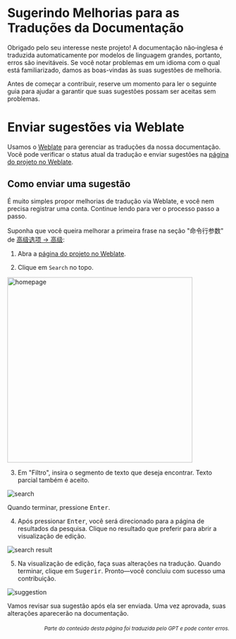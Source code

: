 # Sugerindo Melhorias para as Traduções da Documentação

Obrigado pelo seu interesse neste projeto! A documentação não‑inglesa é traduzida automaticamente por modelos de linguagem grandes, portanto, erros são inevitáveis. Se você notar problemas em um idioma com o qual está familiarizado, damos as boas-vindas às suas sugestões de melhoria.

Antes de começar a contribuir, reserve um momento para ler o seguinte guia para ajudar a garantir que suas sugestões possam ser aceitas sem problemas.

# Enviar sugestões via Weblate

Usamos o [Weblate](https://weblate.org/) para gerenciar as traduções da nossa documentação. Você pode verificar o status atual da tradução e enviar sugestões na [página do projeto no Weblate](https://hosted.weblate.org/projects/pdfmathtranslate-next/).

## Como enviar uma sugestão

É muito simples propor melhorias de tradução via Weblate, e você nem precisa registrar uma conta. Continue lendo para ver o processo passo a passo.

Suponha que você queira melhorar a primeira frase na seção "命令行参数" de [高级选项 → 高级](docs/en/advanced/advanced.md):

1. Abra a [página do projeto no Weblate](https://hosted.weblate.org/projects/pdfmathtranslate-next/).

2. Clique em `Search` no topo.

<img src="./../../images/weblate/homepage.png" width="420px" alt="homepage"/>

3. Em "Filtro", insira o segmento de texto que deseja encontrar. Texto parcial também é aceito.

<img src="./../../images/weblate/search.png" alt="search"/>

Quando terminar, pressione <kbd>Enter</kbd>.

4. Após pressionar <kbd>Enter</kbd>, você será direcionado para a página de resultados da pesquisa. Clique no resultado que preferir para abrir a visualização de edição.

<img src="./../../images/weblate/search-result.png" alt="search result"/>

5. Na visualização de edição, faça suas alterações na tradução. Quando terminar, clique em <kbd>Sugerir</kbd>. Pronto—você concluiu com sucesso uma contribuição.

<img src="./../../images/weblate/suggestion.png" alt="suggestion"/>

Vamos revisar sua sugestão após ela ser enviada. Uma vez aprovada, suas alterações aparecerão na documentação.

<div align="right"> 
<h6><small>Parte do conteúdo desta página foi traduzida pelo GPT e pode conter erros.</small></h6>